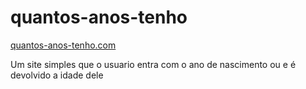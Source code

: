 # quantos-anos-tenho

[quantos-anos-tenho.com](https://waynerocha.github.io/quantos-anos-tenho/)

 Um site simples que o usuario entra com o ano de nascimento ou e é devolvido a idade dele
